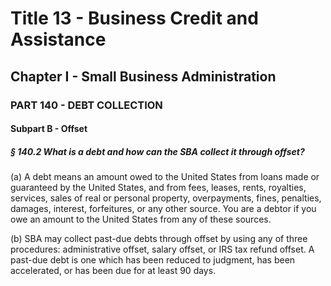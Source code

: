 
# Title 13 - Business Credit and Assistance
## Chapter I - Small Business Administration
### PART 140 - DEBT COLLECTION
#### Subpart B - Offset
##### § 140.2 What is a debt and how can the SBA collect it through offset?

(a) A debt means an amount owed to the United States from loans made or guaranteed by the United States, and from fees, leases, rents, royalties, services, sales of real or personal property, overpayments, fines, penalties, damages, interest, forfeitures, or any other source. You are a debtor if you owe an amount to the United States from any of these sources.

(b) SBA may collect past-due debts through offset by using any of three procedures: administrative offset, salary offset, or IRS tax refund offset. A past-due debt is one which has been reduced to judgment, has been accelerated, or has been due for at least 90 days.
